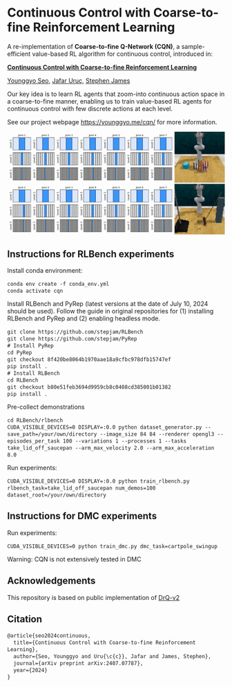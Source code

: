 # Continuous Control with Coarse-to-fine Reinforcement Learning

A re-implementation of **Coarse-to-fine Q-Network (CQN)**, a sample-efficient value-based RL algorithm for continuous control, introduced in:

[**Continuous Control with Coarse-to-fine Reinforcement Learning**](https://younggyo.me/cqn/)

[Younggyo Seo](https://younggyo.me/), [Jafar Uruç](https://github.com/JafarAbdi), [Stephen James](https://stepjam.github.io/)

Our key idea is to learn RL agents that zoom-into continuous action space in a coarse-to-fine manner, enabling us to train value-based RL agents for continuous control with few discrete actions at each level.

See our project webpage https://younggyo.me/cqn/ for more information.

![gif1](media/cqn_gif1.gif)
![gif2](media/cqn_gif2.gif)

## Instructions for RLBench experiments

Install conda environment:
```
conda env create -f conda_env.yml
conda activate cqn
```

Install RLBench and PyRep (latest versions at the date of July 10, 2024 should be used).
Follow the guide in original repositories for (1) installing RLBench and PyRep and (2) enabling headless mode.

```
git clone https://github.com/stepjam/RLBench
git clone https://github.com/stepjam/PyRep
# Install PyRep
cd PyRep
git checkout 8f420be8064b1970aae18a9cfbc978dfb15747ef
pip install .
# Install RLBench
cd RLBench
git checkout b80e51feb3694d9959cb8c0408cd385001b01382
pip install .
```

Pre-collect demonstrations
```
cd RLBench/rlbench
CUDA_VISIBLE_DEVICES=0 DISPLAY=:0.0 python dataset_generator.py --save_path=/your/own/directory --image_size 84 84 --renderer opengl3 --episodes_per_task 100 --variations 1 --processes 1 --tasks take_lid_off_saucepan --arm_max_velocity 2.0 --arm_max_acceleration 8.0
```

Run experiments:
```
CUDA_VISIBLE_DEVICES=0 DISPLAY=:0.0 python train_rlbench.py rlbench_task=take_lid_off_saucepan num_demos=100 dataset_root=/your/own/directory
```

## Instructions for DMC experiments

Run experiments:
```
CUDA_VISIBLE_DEVICES=0 python train_dmc.py dmc_task=cartpole_swingup
```

Warning: CQN is not extensively tested in DMC


## Acknowledgements
This repository is based on public implementation of [DrQ-v2](https://github.com/facebookresearch/drqv2)


## Citation
```
@article{seo2024continuous,
  title={Continuous Control with Coarse-to-fine Reinforcement Learning},
  author={Seo, Younggyo and Uru{\c{c}}, Jafar and James, Stephen},
  journal={arXiv preprint arXiv:2407.07787},
  year={2024}
}
```